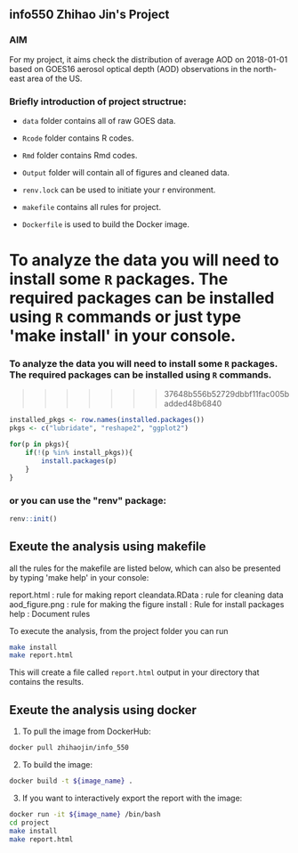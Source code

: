 ## info550 Zhihao Jin's Project
### AIM
For my project, it aims check the distribution of average AOD on 2018-01-01 based on GOES16 aerosol optical depth (AOD) observations in the north-east area of the US.

### Briefly introduction of project structrue: 
  * `data` folder contains all of raw GOES data.
  * `Rcode` folder contains R codes.
  * `Rmd` folder contains Rmd codes.
  * `Output` folder will contain all of figures and cleaned data.

  * `renv.lock` can be used to initiate your r environment.
  * `makefile` contains all rules for project.
  * `Dockerfile` is used to build the Docker image.

To analyze the data you will need to install some `R` packages. The required packages can be installed using `R` commands or just type 'make install' in your console.
=======
### To analyze the data you will need to install some `R` packages. The required packages can be installed using `R` commands.
>>>>>>> 37648b556b52729dbbf11fac005badded48b6840

``` r
installed_pkgs <- row.names(installed.packages())
pkgs <- c("lubridate", "reshape2", "ggplot2")

for(p in pkgs){
	if(!(p %in% install_pkgs)){
		install.packages(p)
	}
}
```
### or you can use the "renv" package:

``` r
renv::init()
```

## Exeute the analysis using makefile

all the rules for the makefile are listed below, which can also be presented by typing 'make help' in your console:

 report.html : rule for making report
 cleandata.RData : rule for cleaning data
 aod_figure.png : rule for making the figure
 install : Rule for install packages
 help : Document rules

To execute the analysis, from the project folder you can run 

``` bash
make install
make report.html
```

This will create a file called `report.html` output in your directory that contains the results.

## Exeute the analysis using docker

1. To pull the image from DockerHub:
```bash
docker pull zhihaojin/info_550
```
2. To build the image:
```bash
docker build -t ${image_name} .
```
3. If you want to interactively export the report with the image:
```bash
docker run -it ${image_name} /bin/bash
cd project
make install
make report.html
```

